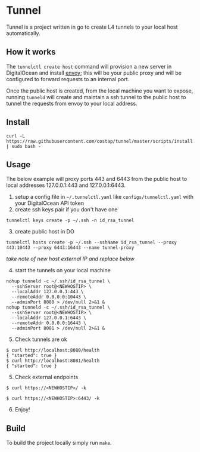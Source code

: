 # Tunnel 

Tunnel is a project written in go to create L4 tunnels to your local host automatically.

## How it works

The `tunnelctl create host` command will provision a new server in DigitalOcean and install [envoy](https://www.envoyproxy.io/);
 this will be your public proxy and will be configured to forward requests to an internal port.
 
Once the public host is created, from the local machine you want to expose, running `tunneld` will create and maintain 
a ssh tunnel to the public host to tunnel the requests from envoy to your local address.

## Install

```shell script
curl -L https://raw.githubusercontent.com/costap/tunnel/master/scripts/install.sh | sudo bash -
```

## Usage

The below example will proxy ports 443 and 6443 from the public host to local addresses 127.0.0.1:443 and 
127.0.0.1:6443.

1. setup a config file in `~/.tunnelctl.yaml` like `configs/tunnelctl.yaml` with your DigitalOcean API token
2. create ssh keys pair if you don't have one
```shell script
tunnelctl keys create -p ~/.ssh -n id_rsa_tunnel
```
3. create public host in DO
```shell script
tunnelctl hosts create -p ~/.ssh --sshName id_rsa_tunnel --proxy 443:10443 --proxy 6443:16443 --name tunnel-proxy
```
_take note of new host external IP and replace <NEWHOSTIP> below_

4. start the tunnels on your local machine
```shell script
nohup tunneld -c ~/.ssh/id_rsa_tunnel \
  --sshServer root@<NEWHOSTIP> \
  --localAddr 127.0.0.1:443 \
  --remoteAddr 0.0.0.0:10443 \
  --adminPort 8080 > /dev/null 2>&1 & 
nohup tunneld -c ~/.ssh/id_rsa_tunnel \
  --sshServer root@<NEWHOSTIP> \
  --localAddr 127.0.0.1:6443 \
  --remoteAddr 0.0.0.0:16443 \
  --adminPort 8081 > /dev/null 2>&1 & 
```

5. Check tunnels are ok
```shell script
$ curl http://localhost:8080/health
{ "started": true }                                                                                                                                                       
$ curl http://localhost:8081/health
{ "started": true }
```

5. Check external endpoints
```shell script
$ curl https://<NEWHOSTIP>/ -k
                                                                                                                                                
$ curl https://<NEWHOSTIP>:6443/ -k
```

6. Enjoy!

## Build

To build the project locally simply run `make`.
